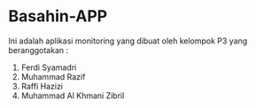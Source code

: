 # Basahin-APP
 Ini adalah aplikasi monitoring yang dibuat oleh kelompok P3 yang beranggotakan : 
 1. Ferdi Syamadri
 2. Muhammad Razif
 3. Raffi Hazizi
 4. Muhammad Al Khmani Zibril
